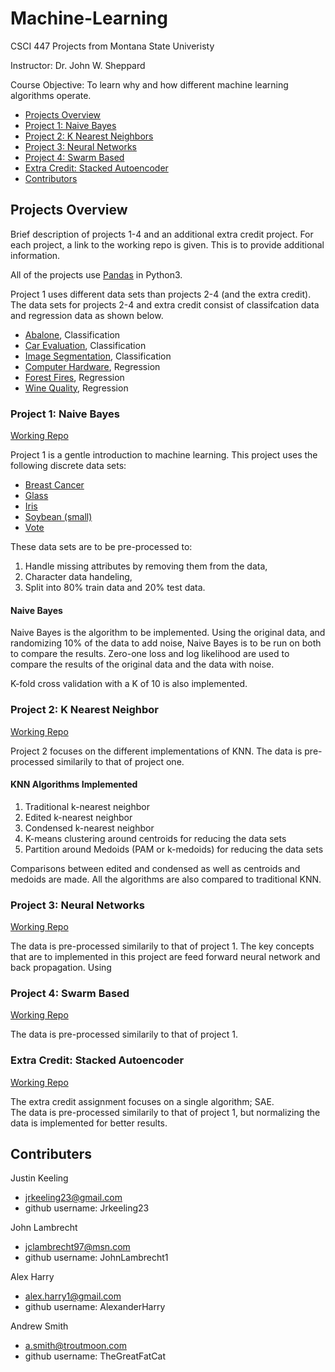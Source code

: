 # Machine-Learning
CSCI 447 Projects from Montana State Univeristy

Instructor: Dr. John W. Sheppard

Course Objective: To learn why and how different machine learning algorithms operate.

* [Projects Overview](#projects-overview)
* [Project 1: Naive Bayes](#project-1-naive-bayes)
* [Project 2: K Nearest Neighbors](#project-2-k-nearest-neighbor)
* [Project 3: Neural Networks](#project-3-neural-networks)
* [Project 4: Swarm Based](#project-4-swarm-based)
* [Extra Credit: Stacked Autoencoder](#extra-credit-stacked-autoencoder)
* [Contributors](#contributers)

## Projects Overview
Brief description of projects 1-4 and an additional extra credit project. For each project, a link to the working repo is given. This is to provide additional information.

All of the projects use [Pandas](https://pandas.pydata.org/pandas-docs/stable/) in Python3.

Project 1 uses different data sets than projects 2-4 (and the extra credit). The data sets for projects 2-4 and extra credit consist of classifcation data and regression data as shown below.
* [Abalone](https://archive.ics.uci.edu/ml/datasets/Abalone), Classification
* [Car Evaluation](https://archive.ics.uci.edu/ml/datasets/Car+Evaluation), Classification
* [Image Segmentation](https://archive.ics.uci.edu/ml/datasets/Image+Segmentation), Classification
* [Computer Hardware](https://archive.ics.uci.edu/ml/datasets/Computer+Hardware), Regression
* [Forest Fires](https://archive.ics.uci.edu/ml/datasets/Forest+Fires), Regression
* [Wine Quality](https://archive.ics.uci.edu/ml/datasets/Wine+Quality), Regression

### Project 1: Naive Bayes
[Working Repo](https://github.com/AlexanderHarry/CSCI_447_Machine_Learning.git)


Project 1 is a gentle introduction to machine learning. This project uses the following discrete data sets:
* [Breast Cancer](https://archive.ics.uci.edu/ml/datasets/Breast+Cancer+Wisconsin+/%28Original/%29)
* [Glass](https://archive.ics.uci.edu/ml/datasets/Glass+Identification)
* [Iris](https://archive.ics.uci.edu/ml/datasets/Iris)
* [Soybean (small)](https://archive.ics.uci.edu/ml/datasets/Soybean+/%28Small/%29)
* [Vote](https://archive.ics.uci.edu/ml/datasets/Congressional+Voting+Records)

These data sets are to be pre-processed to: 
1. Handle missing attributes by removing them from the data,
2. Character data handeling,
3. Split into 80% train data and 20% test data.



#### Naive Bayes
Naive Bayes is the algorithm to be implemented. Using the original data, and randomizing 10% of the data to add noise, Naive Bayes is to be run on both to compare the results. Zero-one loss and log likelihood are used to compare the results of the original data and the data with noise.

K-fold cross validation with a K of 10 is also implemented. 


### Project 2: K Nearest Neighbor
[Working Repo](https://github.com/Jrkeeling23/CSCI-447-Machine-Learning-P2.git)


Project 2 focuses on the different implementations of KNN. 
The data is pre-processed similarily to that of project one. 

#### KNN Algorithms Implemented
1. Traditional k-nearest neighbor
2. Edited k-nearest neighbor
3. Condensed k-nearest neighbor
4. K-means clustering around centroids for reducing the data sets
5. Partition around Medoids (PAM or k-medoids) for reducing the data sets

Comparisons between edited and condensed as well as centroids and medoids are made. All the algorithms are also compared to traditional KNN.


### Project 3: Neural Networks
[Working Repo](https://github.com/Jrkeeling23/CSCI-447-Machine-Learning-P3.git)


The data is pre-processed similarily to that of project 1. 
The key concepts that are to implemented in this project are feed forward neural network and back propagation.
Using 



### Project 4: Swarm Based 
[Working Repo](https://github.com/Jrkeeling23/CSCI-447-Machine-Learning-P4.git)


The data is pre-processed similarily to that of project 1.



### Extra Credit: Stacked Autoencoder
[Working Repo](https://github.com/Jrkeeling23/CSCI-447-Machine-Learning-Extra.git)


The extra credit assignment focuses on a single algorithm; SAE.  
The data is pre-processed similarily to that of project 1, but normalizing the data is implemented for better results.


## Contributers
Justin Keeling
* jrkeeling23@gmail.com
* github username: Jrkeeling23

John Lambrecht
* jclambrecht97@msn.com
* github username: JohnLambrecht1

Alex Harry
* alex.harry1@gmail.com
* github username: AlexanderHarry

Andrew Smith
* a.smith@troutmoon.com
* github username: TheGreatFatCat
